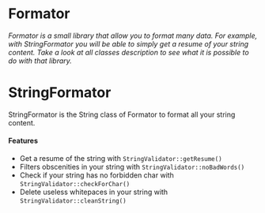 # Formator

*Formator is a small library that allow you to format many data.
For example, with StringFormator you will be able to simply get a resume of your string content.
Take a look at all classes description to see what it is possible to do with that library.*

# StringFormator

StringFormator is the String class of Formator to format all your string content.

#### Features

- Get a resume of the string with `StringValidator::getResume()`
- Filters obscenities in your string with `StringValidator::noBadWords()`
- Check if your string has no forbidden char with `StringValidator::checkForChar()`
- Delete useless whitepaces in your string with `StringValidator::cleanString()`
